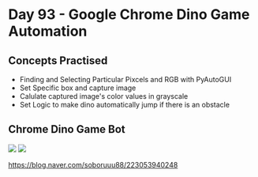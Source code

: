 # Day 93 - Google Chrome Dino Game Automation
## Concepts Practised
- Finding and Selecting Particular Pixcels and RGB with PyAutoGUI
- Set Specific box and capture image
- Calulate captured image's color values in grayscale
- Set Logic to make dino automatically jump if there is an obstacle
## Chrome Dino Game Bot
<img src="https://postfiles.pstatic.net/MjAyMzAzMjNfODIg/MDAxNjc5NTgzNTc5MTU4.Q-LB_mf2hNR3fSkQZnvEbPOw0WbBXZh6wZmIPqBiO-cg.fGaT7lS9LmL6eV-M1adNeaQgmM_LEwzYNtg-0Az1m4Ig.GIF.soboruuu88/dino.gif?type=w773">

<img src="https://postfiles.pstatic.net/MjAyMzAzMjNfMTg1/MDAxNjc5NTgzNDMyOTAw.FycrcJP2nzwKdZeHT1HPz0JQHACqsAE9y2CA-gEMtLAg.ZhJvfav2KatmF-2w5i3Kim_70CtP_vXYWJCrhgYs228g.PNG.soboruuu88/%EC%8A%A4%ED%81%AC%EB%A6%B0%EC%83%B7_2023-03-23_%EC%98%A4%ED%9B%84_11.54.04.png?type=w773">

https://blog.naver.com/soboruuu88/223053940248

